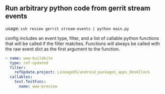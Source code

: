 Run arbitrary python code from gerrit stream events
---


usage: `ssh review gerrit stream-events | python main.py`

config includes an event type, filter, and a list of callable python functions that will be called if the filter matches. Functions will always be called with the raw event dict as the first argument to the function. 
```yaml
- name: www-buildkite
  type: ref-updated
  filter:
    refUpdate.project: LineageOS/android_packages_apps_DeskClock
  callables:
    test.TestFunc:
      name: www-preview
```